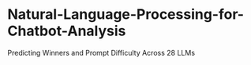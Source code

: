 # Natural-Language-Processing-for-Chatbot-Analysis
Predicting Winners and Prompt Difficulty Across 28 LLMs
